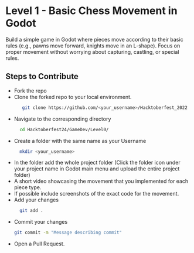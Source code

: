 # Level 1 - Basic Chess Movement in Godot
Build a simple game in Godot where pieces move according to their basic rules (e.g., pawns move forward, knights move in an L-shape). Focus on proper movement without worrying about capturing, castling, or special rules.
## Steps to Contribute
+ Fork the repo
+ Clone the forked repo to your local environment.
  ```bash
     git clone https://github.com/<your_username>/Hacktoberfest_2022
  ```
+ Navigate to the corresponding directory
  ```bash
    cd Hacktoberfest24/GameDev/Level0/
  ```
+ Create a folder with the same name as your Username
  ```bash
    mkdir <your_username>
  ```
+ In the folder add the whole project folder (Click the folder icon under your project name in Godot main menu and upload the entire project folder)
+ A short video showcasing the movement that you implemented for each piece type.
+ If possible include screenshots of the exact code for the movement.
+ Add your changes
  ```bash
    git add .
  ```
+ Commit your changes
  ```bash
  git commit -m "Message describing commit"
  ```
+ Open a Pull Request.
